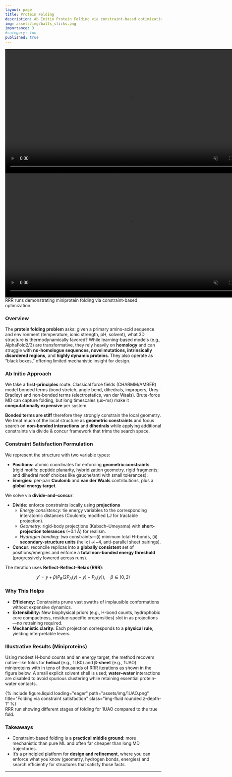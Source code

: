 ```yaml
---
layout: page
title: Protein Folding
description: Ab Initio Protein Folding via constraint-based optimization.
img: assets/img/balls_sticks.png
importance: 3
#category: fun
published: true 
---
```


<div class="row justify-content-center">
    <div class="col-sm-6 col-md-4 mt-3 mt-md-0">
        <video src="{{ '/assets/img/1LB0_new.mp4' | relative_url }}" class="img-fluid rounded z-depth-1" style="height: 400px; width: auto; object-fit: contain;" controls autoplay loop muted>
            Your browser does not support the video tag.
        </video>
    </div>
    <div class="col-sm-6 col-md-4 mt-3 mt-md-0">
        <video src="{{ '/assets/img/1UAO.mp4' | relative_url }}" class="img-fluid rounded z-depth-1" style="height: 400px; width: auto; object-fit: contain;" controls autoplay loop muted>
            Your browser does not support the video tag.
        </video>
    </div>
</div>
<div class="caption text-center">
    RRR runs demonstrating miniprotein folding via constraint-based optimization.
</div>


### Overview

The **protein folding problem** asks: given a primary amino-acid sequence and environment (temperature, ionic strength, pH, solvent), what 3D structure is thermodynamically favored? While learning-based models (e.g., AlphaFold2/3) are transformative, they rely heavily on **homology** and can struggle with **no-homologue sequences, novel mutations, intrinsically disordered regions,** and **highly dynamic proteins**. They also operate as “black boxes,” offering limited mechanistic insight for design.

### Ab Initio Approach

We take a **first-principles** route. Classical force fields (CHARMM/AMBER) model bonded terms (bond stretch, angle bend, dihedrals, impropers, Urey–Bradley) and non-bonded terms (electrostatics, van der Waals). Brute-force MD can capture folding, but long timescales (µs–ms) make it **computationally expensive** per system.

**Bonded terms are stiff** therefore they strongly constrain the local geometry. We treat much of the local structure as **geometric constraints** and focus search on **non-bonded interactions** and **dihedrals** while applying additional constraints via divide & concur framework that trims the search space.

### Constraint Satisfaction Formulation

We represent the structure with two variable types:
- **Positions:** atomic coordinates for enforcing **geometric constraints** (rigid motifs: peptide planarity, hybridization geometry, rigid fragments; and dihedral motif choices like gauche/anti with small tolerances).
- **Energies:** per-pair **Coulomb** and **van der Waals** contributions, plus a **global energy target**.

We solve via **divide–and–concur**:
- **Divide:** enforce constraints locally using **projections**  
  - *Energy consistency:* tie energy variables to the corresponding interatomic distances (Coulomb; modified LJ for tractable projection).  
  - *Geometry:* rigid-body projections (Kabsch–Umeyama) with **short-projection tolerances** (~0.1 Å) for realism.  
  - *Hydrogen bonding:* two constraints—(i) minimum total H-bonds, (ii) **secondary-structure units** (helix i→i−4, anti-parallel sheet pairings).  
- **Concur:** reconcile replicas into a **globally consistent** set of positions/energies and enforce a **total non-bonded energy threshold** (progressively lowered across runs).

The iteration uses **Reflect–Reflect–Relax (RRR)**:

$$
y' = y + \beta\big(P_B(2P_A(y) - y) - P_A(y)\big), \quad \beta \in (0,2)
$$


### Why This Helps

- **Efficiency:** Constraints prune vast swaths of implausible conformations without expensive dynamics.  
- **Extensibility:** New biophysical priors (e.g., H-bond counts, hydrophobic core compactness, residue-specific propensities) slot in as projections—no retraining required.  
- **Mechanistic clarity:** Each projection corresponds to a **physical rule**, yielding interpretable levers.

### Illustrative Results (Miniproteins)

Using modest H-bond counts and an energy target, the method recovers native-like folds for **helical** (e.g., 1LB0) and **β-sheet** (e.g., 1UAO) miniproteins with in tens of thousands of RRR iterations as shown in the figure below. A small explicit solvent shell is used; **water–water** interactions are disabled to avoid spurious clustering while retaining essential protein–water contacts.

<div class="row">
    <div class="col-sm mt-3 mt-md-0">
        {% include figure.liquid loading="eager" path="assets/img/1UAO.png" title="Folding via constraint satisfaction" class="img-fluid rounded z-depth-1" %}
    </div>
</div>
<div class="caption">
	RRR run showing different stages of folding for 1UAO compared to the true fold.
</div>

### Takeaways

- Constraint-based folding is a **practical middle ground**: more mechanistic than pure ML and often far cheaper than long MD trajectories.  
- It’s a principled platform for **design and refinement**, where you can enforce what you know (geometry, hydrogen bonds, energies) and search efficiently for structures that satisfy those facts.

---



